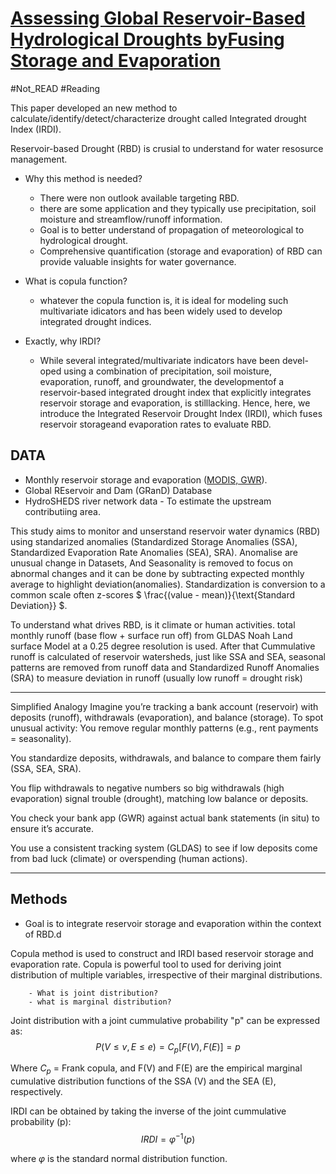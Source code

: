 # [Assessing Global Reservoir-Based Hydrological Droughts byFusing Storage and Evaporation](https://agupubs.onlinelibrary.wiley.com/doi/epdf/10.1029/2023GL106159)


#Not_READ #Reading

This paper developed an new method to calculate/identify/detect/characterize drought called Integrated drought Index (IRDI).

Reservoir-based Drought (RBD) is crusial to understand for water resosurce management. 


- Why this method is needed?
    - There were non outlook available targeting RBD.
    - there are some application and they typically use precipitation, soil moisture and streamflow/runoff information.
    - Goal is to better understand of propagation of meteorological to hydrological drought.
    - Comprehensive quantification (storage and evaporation) of RBD can provide valuable insights for water governance.


- What is copula function?
    - whatever the copula function is, it is ideal for modeling such multivariate idicators and has been widely used to develop integrated drought indices. 

- Exactly, why IRDI?
    - While several integrated/multivariate indicators have been devel-oped using a combination of precipitation, soil moisture, evaporation, runoff, and groundwater, the developmentof a reservoir-based integrated drought index that explicitly integrates reservoir storage and evaporation, is stilllacking. Hence, here, we introduce the Integrated Reservoir Drought Index (IRDI), which fuses reservoir storageand evaporation rates to evaluate RBD.

## DATA

- Monthly reservoir storage and evaporation ([MODIS, GWR](https://lpdaac.usgs.gov/products/mod28c3v061/)).
- Global REservoir and Dam (GRanD) Database
- HydroSHEDS river network data - To estimate the upstream contributiing area.

<!--

- Estmate monthly standardized storage anomalies (SSA) and Standardized evaporation rate anomalies (SEA) by removing seasonality from monthly storage and evaporation rate observations. 
- used the negative of the standard deviation to standardize evaporation anomalies, such that the negative values ofSEA could represent droughts (high evaporation anomalies). This way the physical representations of SEA,SSA, and IRDI can be consistent. Moreover, to evaluate the uncertainties in the GWR product, we compared the MODIS-based SSA against the in situ SSA 
- We find GWR product satisfactorily captures the in situ storage dynamics, with average R^2 (: A statistical measure of how well two datasets correlate (0 = no correlation, 1 = perfect correlation)) and Normalized Root Mean Square Error (NRMSE: Error metric normalized by the data range, showing prediction accuracy as a percentage.) values of 0.68 and 11.47%, respectively.
- To ensure consistency with the meteorological data used in the GWR product—and to evaluate the dominantd river (climate vs. human activities) of RBD—we obtained total monthly runoff (baseflow + surface runoff) data at a 0.25° from the Global Land Data Assimilation System (Phase 2.1) Noah Land Surface Model (GLDASNOAH)
- Subsequently, we aggregated the runoff in their respective contributing areas (Figure S2 in Supporting Information S1), removed the seasonality, and estimated the Standardized Runoff Anomalies (SRA) for eachreservoir

-->

This study aims to monitor and unserstand reservoir water dynamics (RBD) using standarized anomalies (Standardized Storage Anomalies (SSA), Standardized Evaporation Rate Anomalies (SEA), SRA). Anomalise are unusual change in Datasets, And Seasonality is removed to focus on abnormal changes and it can be done by subtracting expected monthly average to highlight deviation(anomalies). Standardization is conversion to a common scale often z-scores $ \frac{(value - mean)}{\text{Standard Deviation}} $. 

To understand what drives RBD, is it climate or human activities. total monthly runoff (base flow + surface run off) from GLDAS Noah Land surface Model at a 0.25 degree resolution is used. After that Cummulative runoff is calculated of reservoir watersheds, just like SSA and SEA, seasonal patterns are removed from runoff data and Standardized Runoff Anomalies (SRA) to measure deviation in runoff (usually low runoff = drought risk)

---
Simplified Analogy
Imagine you’re tracking a bank account (reservoir) with deposits (runoff), withdrawals (evaporation), and balance (storage). To spot unusual activity:
You remove regular monthly patterns (e.g., rent payments = seasonality).

You standardize deposits, withdrawals, and balance to compare them fairly (SSA, SEA, SRA).

You flip withdrawals to negative numbers so big withdrawals (high evaporation) signal trouble (drought), matching low balance or deposits.

You check your bank app (GWR) against actual bank statements (in situ) to ensure it’s accurate.

You use a consistent tracking system (GLDAS) to see if low deposits come from bad luck (climate) or overspending (human actions).

---

## Methods

- Goal is to integrate reservoir storage and evaporation within the context of RBD.d

Copula method is used to construct and IRDI based reservoir storage and evaporation rate.
Copula is powerful tool to used for deriving joint distribution of multiple variables, irrespective of their marginal distributions.

        - What is joint distribution?
        - what is marginal distribution?

Joint distribution with a joint cummulative probability "p" can be expressed as:
$$
P(V \leq v, E \leq e) = C_p[F(V), F(E)] = p
$$

Where $C_p$ = Frank copula, and F(V) and F(E) are the empirical marginal cumulative distribution functions of the SSA (V) and the SEA (E), respectively.

IRDI can be obtained by taking the inverse of the joint cummulative probability (p):
$$ IRDI = \varphi^{-1}(p)$$

where $\varphi$ is the standard normal distribution function.

